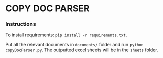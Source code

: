 # COPY DOC PARSER 

### Instructions

To install requirements: `pip install -r requirements.txt`.

Put all the relevant documents in `documents/` folder and run `python copyDocParser.py`. The outputted excel sheets will be in the `sheets` folder.
